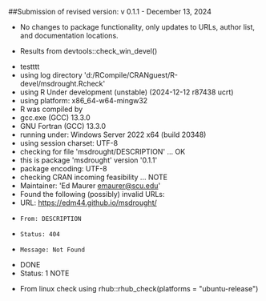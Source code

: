 ##Submission of revised version: v 0.1.1 - December 13, 2024

* No changes to package functionality, only updates to URLs, author 
  list, and documentation locations.

* Results from devtools::check_win_devel()
 + testttt
 + using log directory 'd:/RCompile/CRANguest/R-devel/msdrought.Rcheck'
 + using R Under development (unstable) (2024-12-12 r87438 ucrt)
 + using platform: x86_64-w64-mingw32
 + R was compiled by
 +    gcc.exe (GCC) 13.3.0
 +    GNU Fortran (GCC) 13.3.0
 + running under: Windows Server 2022 x64 (build 20348)
 + using session charset: UTF-8
 + checking for file 'msdrought/DESCRIPTION' ... OK
 + this is package 'msdrought' version '0.1.1'
 + package encoding: UTF-8
 + checking CRAN incoming feasibility ... NOTE
 + Maintainer: 'Ed Maurer <emaurer@scu.edu>'
 + Found the following (possibly) invalid URLs:
 +   URL: https://edm44.github.io/msdrought/
 +     From: DESCRIPTION
 +     Status: 404
 +     Message: Not Found
 + DONE
 + Status: 1 NOTE


* From linux check using rhub::rhub_check(platforms = "ubuntu-release")
